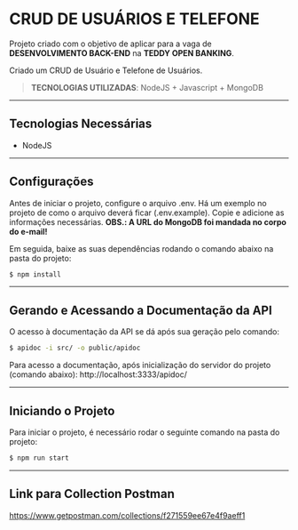 # CRUD DE USUÁRIOS E TELEFONE

Projeto criado com o objetivo de aplicar para a vaga de **DESENVOLVIMENTO BACK-END** na **TEDDY OPEN BANKING**. 

Criado um CRUD de Usuário e Telefone de Usuários.

> **TECNOLOGIAS UTILIZADAS**: NodeJS + Javascript + MongoDB

----------------------------------------------------------------------
## Tecnologias Necessárias

- NodeJS
----------------------------------------------------------------------
## Configurações

Antes de iniciar o projeto, configure o arquivo .env. Há um exemplo no projeto de como o arquivo deverá ficar (.env.example). Copie e adicione as informações necessárias. **OBS.: A URL do MongoDB foi mandada no corpo do e-mail!**

Em seguida, baixe as suas dependências rodando o comando abaixo na pasta do projeto:
``` bash
$ npm install
```
----------------------------------------------------------------------
## Gerando e Acessando a Documentação da API

O acesso à documentação da API se dá após sua geração pelo comando:
``` bash
$ apidoc -i src/ -o public/apidoc
```

Para acesso a documentação, após inicialização do servidor do projeto (comando abaixo):
http://localhost:3333/apidoc/

----------------------------------------------------------------------
## Iniciando o Projeto

Para iniciar o projeto, é necessário rodar o seguinte comando na pasta do projeto:
``` bash
$ npm run start
```
----------------------------------------------------------------------
## Link para Collection Postman

https://www.getpostman.com/collections/f271559ee67e4f9aeff1